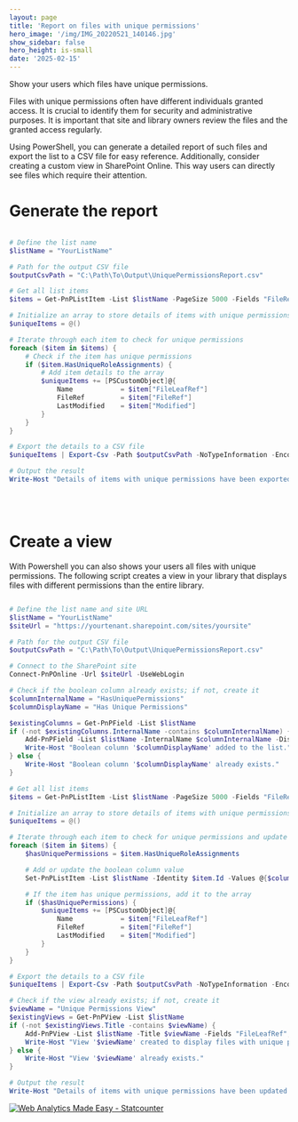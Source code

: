 ```yaml
---
layout: page
title: 'Report on files with unique permissions'
hero_image: '/img/IMG_20220521_140146.jpg'
show_sidebar: false
hero_height: is-small
date: '2025-02-15'
---
```



Show your users which files have unique permissions. 

Files with unique permissions often have different individuals granted access. It is crucial to identify them for security and administrative purposes. It is important that site and library owners review the files and the granted access regularly.

Using PowerShell, you can generate a detailed report of such files and export the list to a CSV file for easy reference. Additionally, consider creating a custom view in SharePoint Online. This way users can directly see files which require their attention.



# Generate the report


```Powershell

# Define the list name
$listName = "YourListName"

# Path for the output CSV file
$outputCsvPath = "C:\Path\To\Output\UniquePermissionsReport.csv"

# Get all list items
$items = Get-PnPListItem -List $listName -PageSize 5000 -Fields "FileRef", "FileLeafRef", "Modified"

# Initialize an array to store details of items with unique permissions
$uniqueItems = @()

# Iterate through each item to check for unique permissions
foreach ($item in $items) {
    # Check if the item has unique permissions
    if ($item.HasUniqueRoleAssignments) {
        # Add item details to the array
        $uniqueItems += [PSCustomObject]@{
            Name            = $item["FileLeafRef"]
            FileRef         = $item["FileRef"]
            LastModified    = $item["Modified"]
        }
    }
}

# Export the details to a CSV file
$uniqueItems | Export-Csv -Path $outputCsvPath -NoTypeInformation -Encoding UTF8

# Output the result
Write-Host "Details of items with unique permissions have been exported to $outputCsvPath"


```

<br/><br/>

# Create a view

With Powershell you can also shows your users all files with unique permissions. The following script creates a view in your library that displays files with different permissions than the entire library.


```Powershell

# Define the list name and site URL
$listName = "YourListName"
$siteUrl = "https://yourtenant.sharepoint.com/sites/yoursite"

# Path for the output CSV file
$outputCsvPath = "C:\Path\To\Output\UniquePermissionsReport.csv"

# Connect to the SharePoint site
Connect-PnPOnline -Url $siteUrl -UseWebLogin

# Check if the boolean column already exists; if not, create it
$columnInternalName = "HasUniquePermissions"
$columnDisplayName = "Has Unique Permissions"

$existingColumns = Get-PnPField -List $listName
if (-not $existingColumns.InternalName -contains $columnInternalName) {
    Add-PnPField -List $listName -InternalName $columnInternalName -DisplayName $columnDisplayName -Type Boolean
    Write-Host "Boolean column '$columnDisplayName' added to the list."
} else {
    Write-Host "Boolean column '$columnDisplayName' already exists."
}

# Get all list items
$items = Get-PnPListItem -List $listName -PageSize 5000 -Fields "FileRef", "FileLeafRef", "Modified", "HasUniqueRoleAssignments"

# Initialize an array to store details of items with unique permissions
$uniqueItems = @()

# Iterate through each item to check for unique permissions and update the new column
foreach ($item in $items) {
    $hasUniquePermissions = $item.HasUniqueRoleAssignments

    # Add or update the boolean column value
    Set-PnPListItem -List $listName -Identity $item.Id -Values @{$columnInternalName = $hasUniquePermissions}

    # If the item has unique permissions, add it to the array
    if ($hasUniquePermissions) {
        $uniqueItems += [PSCustomObject]@{
            Name            = $item["FileLeafRef"]
            FileRef         = $item["FileRef"]
            LastModified    = $item["Modified"]
        }
    }
}

# Export the details to a CSV file
$uniqueItems | Export-Csv -Path $outputCsvPath -NoTypeInformation -Encoding UTF8

# Check if the view already exists; if not, create it
$viewName = "Unique Permissions View"
$existingViews = Get-PnPView -List $listName
if (-not $existingViews.Title -contains $viewName) {
    Add-PnPView -List $listName -Title $viewName -Fields "FileLeafRef", "FileRef", "HasUniquePermissions", "Modified" -Query "<Where><Eq><FieldRef Name='$columnInternalName' /><Value Type='Boolean'>1</Value></Eq></Where>"
    Write-Host "View '$viewName' created to display files with unique permissions."
} else {
    Write-Host "View '$viewName' already exists."
}

# Output the result
Write-Host "Details of items with unique permissions have been updated and exported to $outputCsvPath"


```





<!-- Default Statcounter code for SPO listfilesunique
https://powershellscripts.github.io/articles/en/spo/listfilesunique
-->
<script type="text/javascript">
var sc_project=13093075; 
var sc_invisible=1; 
var sc_security="6f567729"; 
</script>
<script type="text/javascript"
src="https://www.statcounter.com/counter/counter.js"
async></script>
<noscript><div class="statcounter"><a title="Web Analytics
Made Easy - Statcounter" href="https://statcounter.com/"
target="_blank"><img class="statcounter"
src="https://c.statcounter.com/13093075/0/6f567729/1/"
alt="Web Analytics Made Easy - Statcounter"
referrerPolicy="no-referrer-when-downgrade"></a></div></noscript>
<!-- End of Statcounter Code -->